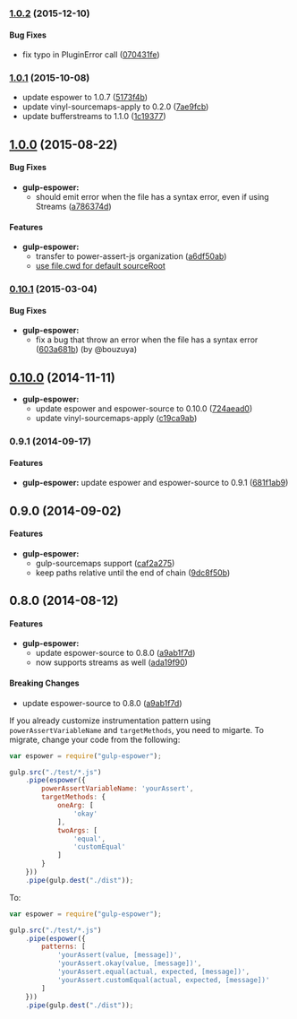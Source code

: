 ### [1.0.2](https://github.com/power-assert-js/gulp-espower/releases/tag/v1.0.2) (2015-12-10)


#### Bug Fixes

  * fix typo in PluginError call ([070431fe](https://github.com/power-assert-js/gulp-espower/commit/070431fe6dad227dd5396da2a2d9f3b0715d8eef))


### [1.0.1](https://github.com/power-assert-js/gulp-espower/releases/tag/v1.0.1) (2015-10-08)


  * update espower to 1.0.7 ([5173f4b](https://github.com/power-assert-js/gulp-espower/commit/5173f4bcb034670a75442143074ad4468e5c23c1))
  * update vinyl-sourcemaps-apply to 0.2.0 ([7ae9fcb](https://github.com/power-assert-js/gulp-espower/commit/7ae9fcb955e0476bd2dcd314a155e80d7ff4ce77))
  * update bufferstreams to 1.1.0 ([1c19377](https://github.com/power-assert-js/gulp-espower/commit/1c19377a7786cdcaadee85882984a0bff3434731))


## [1.0.0](https://github.com/power-assert-js/gulp-espower/releases/tag/v1.0.0) (2015-08-22)


#### Bug Fixes

* **gulp-espower:**
  * should emit error when the file has a syntax error, even if using Streams ([a786374d](https://github.com/power-assert-js/gulp-espower/commit/a786374d01e0dd61ae8894ecbd756d15033ab7ae))


#### Features

* **gulp-espower:**
  * transfer to power-assert-js organization ([a6df50ab](https://github.com/power-assert-js/gulp-espower/commit/a6df50abe5f0756e644b490a407ff8a6db09b732))
  * [use file.cwd for default sourceRoot](https://github.com/power-assert-js/gulp-espower/pull/4)


### [0.10.1](https://github.com/power-assert-js/gulp-espower/releases/tag/v0.10.1) (2015-03-04)


#### Bug Fixes

* **gulp-espower:**
  * fix a bug that throw an error when the file has a syntax error ([603a681b](https://github.com/power-assert-js/gulp-espower/commit/603a681b9be2b809970c9aa89052d954feb2134b)) (by @bouzuya)


## [0.10.0](https://github.com/power-assert-js/gulp-espower/releases/tag/v0.10.0) (2014-11-11)


* **gulp-espower:**
  * update espower and espower-source to 0.10.0 ([724aead0](https://github.com/power-assert-js/gulp-espower/commit/724aead0ac2ec8be7572eb133956729813d56518))
  * update vinyl-sourcemaps-apply ([c19ca9ab](https://github.com/power-assert-js/gulp-espower/commit/c19ca9abe9da0eec3c8134e63ccd72ec240092e5))


### 0.9.1 (2014-09-17)


#### Features

* **gulp-espower:** update espower and espower-source to 0.9.1 ([681f1ab9](https://github.com/power-assert-js/gulp-espower/commit/681f1ab9b786066fd66236686f0f118470851ef5))


## 0.9.0 (2014-09-02)


#### Features

* **gulp-espower:**
  * gulp-sourcemaps support ([caf2a275](https://github.com/power-assert-js/gulp-espower/commit/caf2a275aa26a1ce2ff43b024d73a8dc055feb3d))
  * keep paths relative until the end of chain ([9dc8f50b](https://github.com/power-assert-js/gulp-espower/commit/9dc8f50b0ecf3a0d77c472bf75e7730a54748c9f))


## 0.8.0 (2014-08-12)


#### Features

* **gulp-espower:**
  * update espower-source to 0.8.0 ([a9ab1f7d](https://github.com/power-assert-js/gulp-espower/commit/a9ab1f7de7275b717589bd8eb8048b89bc575763))
  * now supports streams as well ([ada19f90](https://github.com/power-assert-js/gulp-espower/commit/ada19f90f0dfc674405342310259e31ddd3a6dd0))


#### Breaking Changes

  * update espower-source to 0.8.0 ([a9ab1f7d](https://github.com/power-assert-js/gulp-espower/commit/a9ab1f7de7275b717589bd8eb8048b89bc575763))

If you already customize instrumentation pattern using `powerAssertVariableName` and `targetMethods`, you need to migarte. To migrate, change your code from the following:

```javascript
var espower = require("gulp-espower");

gulp.src("./test/*.js")
    .pipe(espower({
        powerAssertVariableName: 'yourAssert',
        targetMethods: {
            oneArg: [
                'okay'
            ],
            twoArgs: [
                'equal',
                'customEqual'
            ]
        }
    }))
    .pipe(gulp.dest("./dist"));
```

To:

```javascript
var espower = require("gulp-espower");

gulp.src("./test/*.js")
    .pipe(espower({
        patterns: [
            'yourAssert(value, [message])',
            'yourAssert.okay(value, [message])',
            'yourAssert.equal(actual, expected, [message])',
            'yourAssert.customEqual(actual, expected, [message])'
        ]
    }))
    .pipe(gulp.dest("./dist"));
```

